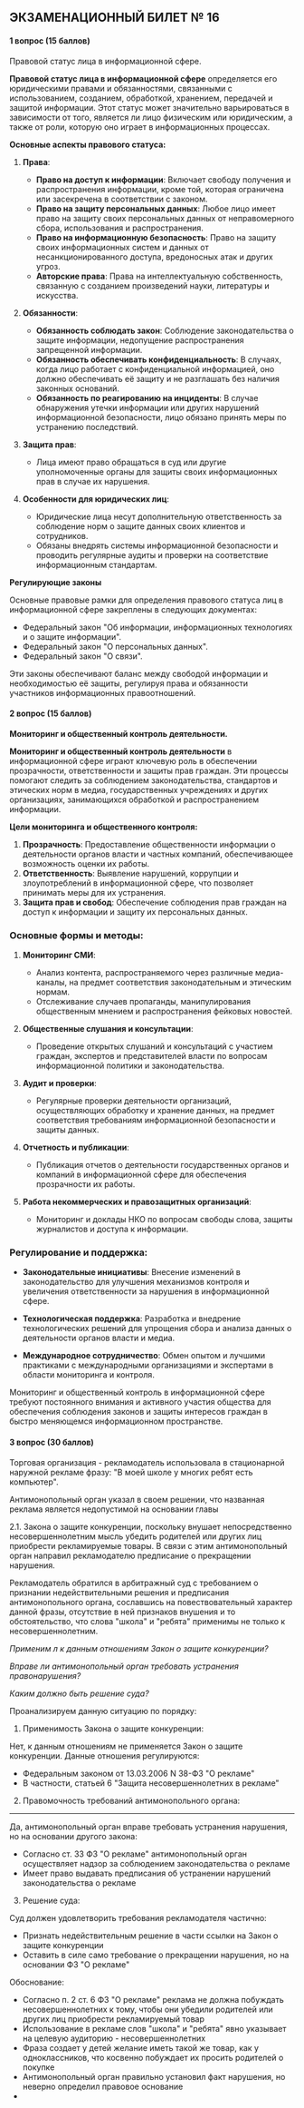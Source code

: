 ## ЭКЗАМЕНАЦИОННЫЙ БИЛЕТ № 16
#### 1 вопрос (15 баллов)
Правовой статус лица в информационной сфере.


**Правовой статус лица в информационной сфере** определяется его юридическими правами и обязанностями, связанными с использованием, созданием, обработкой, хранением, передачей и защитой информации. Этот статус может значительно варьироваться в зависимости от того, является ли лицо физическим или юридическим, а также от роли, которую оно играет в информационных процессах.

**Основные аспекты правового статуса:**

1. **Права**:
   - **Право на доступ к информации**: Включает свободу получения и распространения информации, кроме той, которая ограничена или засекречена в соответствии с законом.
   - **Право на защиту персональных данных**: Любое лицо имеет право на защиту своих персональных данных от неправомерного сбора, использования и распространения.
   - **Право на информационную безопасность**: Право на защиту своих информационных систем и данных от несанкционированного доступа, вредоносных атак и других угроз.
   - **Авторские права**: Права на интеллектуальную собственность, связанную с созданием произведений науки, литературы и искусства.

2. **Обязанности**:
   - **Обязанность соблюдать закон**: Соблюдение законодательства о защите информации, недопущение распространения запрещенной информации.
   - **Обязанность обеспечивать конфиденциальность**: В случаях, когда лицо работает с конфиденциальной информацией, оно должно обеспечивать её защиту и не разглашать без наличия законных оснований.
   - **Обязанность по реагированию на инциденты**: В случае обнаружения утечки информации или других нарушений информационной безопасности, лицо обязано принять меры по устранению последствий.

3. **Защита прав**:
   - Лица имеют право обращаться в суд или другие уполномоченные органы для защиты своих информационных прав в случае их нарушения.

4. **Особенности для юридических лиц**:
   - Юридические лица несут дополнительную ответственность за соблюдение норм о защите данных своих клиентов и сотрудников.
   - Обязаны внедрять системы информационной безопасности и проводить регулярные аудиты и проверки на соответствие информационным стандартам.

**Регулирующие законы**

Основные правовые рамки для определения правового статуса лиц в информационной сфере закреплены в следующих документах:
- Федеральный закон "Об информации, информационных технологиях и о защите информации".
- Федеральный закон "О персональных данных".
- Федеральный закон "О связи".

Эти законы обеспечивают баланс между свободой информации и необходимостью её защиты, регулируя права и обязанности участников информационных правоотношений.


#### 2 вопрос (15 баллов)
**Мониторинг и общественный контроль деятельности.**

**Мониторинг и общественный контроль деятельности** в информационной сфере играют ключевую роль в обеспечении прозрачности, ответственности и защиты прав граждан. Эти процессы помогают следить за соблюдением законодательства, стандартов и этических норм в медиа, государственных учреждениях и других организациях, занимающихся обработкой и распространением информации.

**Цели мониторинга и общественного контроля:**

1. **Прозрачность**: Предоставление общественности информации о деятельности органов власти и частных компаний, обеспечивающее возможность оценки их работы.
2. **Ответственность**: Выявление нарушений, коррупции и злоупотреблений в информационной сфере, что позволяет принимать меры для их устранения.
3. **Защита прав и свобод**: Обеспечение соблюдения прав граждан на доступ к информации и защиту их персональных данных.

### Основные формы и методы:

1. **Мониторинг СМИ**:
   - Анализ контента, распространяемого через различные медиа-каналы, на предмет соответствия законодательным и этическим нормам.
   - Отслеживание случаев пропаганды, манипулирования общественным мнением и распространения фейковых новостей.

2. **Общественные слушания и консультации**:
   - Проведение открытых слушаний и консультаций с участием граждан, экспертов и представителей власти по вопросам информационной политики и законодательства.

3. **Аудит и проверки**:
   - Регулярные проверки деятельности организаций, осуществляющих обработку и хранение данных, на предмет соответствия требованиям информационной безопасности и защиты данных.

4. **Отчетность и публикации**:
   - Публикация отчетов о деятельности государственных органов и компаний в информационной сфере для обеспечения прозрачности их работы.

5. **Работа некоммерческих и правозащитных организаций**:
   - Мониторинг и доклады НКО по вопросам свободы слова, защиты журналистов и доступа к информации.

### Регулирование и поддержка:

- **Законодательные инициативы**: Внесение изменений в законодательство для улучшения механизмов контроля и увеличения ответственности за нарушения в информационной сфере.

- **Технологическая поддержка**: Разработка и внедрение технологических решений для упрощения сбора и анализа данных о деятельности органов власти и медиа.

- **Международное сотрудничество**: Обмен опытом и лучшими практиками с международными организациями и экспертами в области мониторинга и контроля.

Мониторинг и общественный контроль в информационной сфере требуют постоянного внимания и активного участия общества для обеспечения соблюдения законов и защиты интересов граждан в быстро меняющемся информационном пространстве.


#### 3 вопрос (30 баллов)

Торговая организация - рекламодатель использовала в стационарной наружной рекламе фразу: "В моей школе у многих ребят есть компьютер".

Антимонопольный орган указал в своем решении, что названная реклама является недопустимой на основании главы 

2.1. Закона о защите конкуренции, поскольку внушает непосредственно несовершеннолетним мысль убедить родителей или других лиц приобрести рекламируемые товары. В связи с этим антимонопольный орган направил рекламодателю предписание о прекращении нарушения.

Рекламодатель обратился в арбитражный суд с требованием о признании недействительными решения и предписания антимонопольного органа, сославшись на повествовательный характер данной фразы, отсутствие в ней признаков внушения и то обстоятельство, что слова "школа" и "ребята" применимы не только к несовершеннолетним.

_Применим л к данным отношениям Закон о защите конкуренции?_

_Вправе ли антимонопольный орган требовать устранения правонарушения?_

_Каким должно быть решение суда?_


Проанализируем данную ситуацию по порядку:

1. Применимость Закона о защите конкуренции:

Нет, к данным отношениям не применяется Закон о защите конкуренции. Данные отношения регулируются:
- Федеральным законом от 13.03.2006 N 38-ФЗ "О рекламе"
- В частности, статьей 6 "Защита несовершеннолетних в рекламе"

2. Правомочность требований антимонопольного органа:

---

Да, антимонопольный орган вправе требовать устранения нарушения, но на основании другого закона:
- Согласно ст. 33 ФЗ "О рекламе" антимонопольный орган осуществляет надзор за соблюдением законодательства о рекламе
- Имеет право выдавать предписания об устранении нарушений законодательства о рекламе

3. Решение суда:

Суд должен удовлетворить требования рекламодателя частично:
- Признать недействительным решение в части ссылки на Закон о защите конкуренции
- Оставить в силе само требование о прекращении нарушения, но на основании ФЗ "О рекламе"

Обоснование:
- Согласно п. 2 ст. 6 ФЗ "О рекламе" реклама не должна побуждать несовершеннолетних к тому, чтобы они убедили родителей или других лиц приобрести рекламируемый товар
- Использование в рекламе слов "школа" и "ребята" явно указывает на целевую аудиторию - несовершеннолетних
- Фраза создает у детей желание иметь такой же товар, как у одноклассников, что косвенно побуждает их просить родителей о покупке
- Антимонопольный орган правильно установил факт нарушения, но неверно определил правовое основание
- 